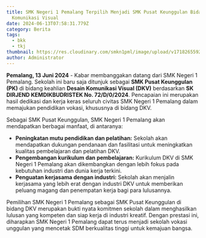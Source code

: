 ```yaml
---
title: SMK Negeri 1 Pemalang Terpilih Menjadi SMK Pusat Keunggulan Bidang Desain
  Komunikasi Visual
date: 2024-06-13T07:58:31.779Z
category: Berita
tags:
  - bkk
  - tkj
thumbnail: https://res.cloudinary.com/smkn1pml/image/upload/v1718265592/smk_pk_dkv_pagugv.png
author: Administrator
---
```

<!--StartFragment-->

**Pemalang, 13 Juni 2024** - Kabar membanggakan datang dari SMK Negeri 1 Pemalang. Sekolah ini baru saja ditunjuk sebagai **SMK Pusat Keunggulan (PK)** di bidang keahlian **Desain Komunikasi Visual (DKV)** berdasarkan **SK DIRJEND KEMDIKBUDRISTEK No. 72/D/0/2024**. Pencapaian ini merupakan hasil dedikasi dan kerja keras seluruh civitas SMK Negeri 1 Pemalang dalam memajukan pendidikan vokasi, khususnya di bidang DKV.

Sebagai SMK Pusat Keunggulan, SMK Negeri 1 Pemalang akan mendapatkan berbagai manfaat, di antaranya:

* **Peningkatan mutu pendidikan dan pelatihan:** Sekolah akan mendapatkan dukungan pendanaan dan fasilitasi untuk meningkatkan kualitas pembelajaran dan pelatihan DKV.
* **Pengembangan kurikulum dan pembelajaran:** Kurikulum DKV di SMK Negeri 1 Pemalang akan dikembangkan dengan lebih fokus pada kebutuhan industri dan dunia kerja terkini.
* **Penguatan kerjasama dengan industri:** Sekolah akan menjalin kerjasama yang lebih erat dengan industri DKV untuk memberikan peluang magang dan penempatan kerja bagi para lulusannya.

Pemilihan SMK Negeri 1 Pemalang sebagai SMK Pusat Keunggulan di bidang DKV merupakan bukti nyata komitmen sekolah dalam menghasilkan lulusan yang kompeten dan siap kerja di industri kreatif. Dengan prestasi ini, diharapkan SMK Negeri 1 Pemalang dapat terus menjadi sekolah vokasi unggulan yang mencetak SDM berkualitas tinggi untuk kemajuan bangsa.

<!--EndFragment-->